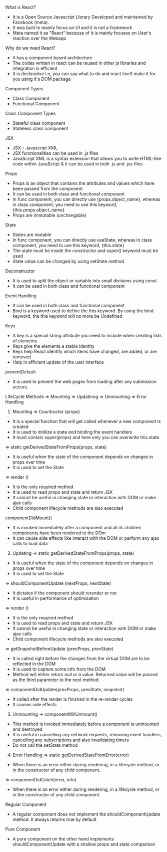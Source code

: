 What is React?
* It is a Open Source Javascript Library Developed and maintained by Facebook (meta).
* It was built to mainly focus on UI and it is not a framework
* Meta named it as "React" because of it is mainly focuses on User's reaction over the Webapp

Why do we need React?
* It has a component based architecture
* The codes written in react can be reused in other js libraries and integration is efficient
* It is declarative i.e, you can say what to do and react itself make it for you using it's DOM package

Component Types
* Class Component
* Functional Component

Class Component Types
* Stateful class component
* Stateless class component

JSX
* JSX - Javascript XML
* JSX functionalities can be used in .js files
* JavaScript XML is a syntax extension that allows you to write HTML-like code within JavaScript & it can be used in both .js and .jsx files

Props
* Props is an object that contains the attributes and values which have been passed from the component
* It can be used in both class and functional component
* In func component, you can directly use {props.object_name}, whereas in class component, you need to use this keyword, {this.props.object_name}
* Props are immutable (unchangable)

State
* States are mutable
* In func component, you can directly use useState, whereas in class component, you need to use this keyword, {this.state}
* The state must be inside the constructor and super() keyword must be used
* State value can be changed by using setState method

Deconstructor
* It is used to split the object or variable into small divisions using const
* It can be used in both class and functional component

Event Handling
* It can be used in both class and functional component
* Bind is a keyword used to define the this keyword. By using the bind keyword, the this keyword will no more be Undefined

Keys
* A key is a special string attribute you need to include when creating lists of elements
* Keys give the elements a stable identity
* Keys help React identify which items have changed, are added, or are removed
* Help in efficient update of the user interface

preventDefault
* It is used to prevent the web pages from loading after any submission occurs.

LifeCycle Methods
=> Mounting
=> Updatinng
=> Unmounting
=> Error Handling

1. Mounting
=> Countructor (props)
* It is a special function that will get called whenever a new component is created
* It is used to initilize a state and binding the event handlers
* It must contain super(props) and here only you can overwrite this.state

=> static getDerivedStateFromProps(props, state)
* It is useful when the state of the component depends on changes in props over time
* It is used to set the State

=> render ()
* It is the only required method
* It is used to read props and state and return JSX
* It cannot be useful in changing state or interaction with DOM or make ajax calls
* Child component lifecycle methods are also executed

componentDidMount()
* It is invoked immediately after a component and all its children components have been rendered to the DOm
* It can cause side effects like interact with the DOM or perform any ajax calls to load data

2. Updating
=> static getDerivedStateFromProps(props, state)
* It is useful when the state of the component depends on changes in props over time
* It is used to set the State

=> shouldComponentUpdate (nextProps, nextState)
* It dictates if the component should rerender or not
* It is useful in performance of optimization

=> render ()
* It is the only required method
* It is used to read props and state and return JSX
* It cannot be useful in changing state or interaction with DOM or make ajax calls
* Child component lifecycle methods are also executed

=> getSnapshotBeforeUpdate (prevProps, prevState)
* It is called right before the changes from the virtual DOM are to be reflected in the DOM
* It is used to capture some info from the DOM
* Method will either return null or a value. Returned value will be passed as the third parameter to the next method

=> componentDidUpdate(prevProps, prevState, snapshot)
* It called after the render is finished in the re-render cycles
* It causes side effects

3. Unmounting
 => componentWillUnmount()
 * This method is invoked immediately before a component is unmounted and destroyed
 * It is useful in cancelling any network requests, removing event handlers, cancelling any subscriptions and also invalidating timers
 * Do not call the setState method

4. Error Handling
=> static getDerivedStateFromError(error)
* When there is an error either during rendering, in a lifecycle method, or in the constructor of any child component.

=> componentDidCatch(error, info)
* When there is an error either during rendering, in a lifecycle method, or in the constructor of any child component.

Regular Component
* A regular component does not implement the shouldComponentUpdate method. It always returns true by default

Pure Component
* A pure component on the other hand implements shouldComponentUpdate with a shallow props and state comparison